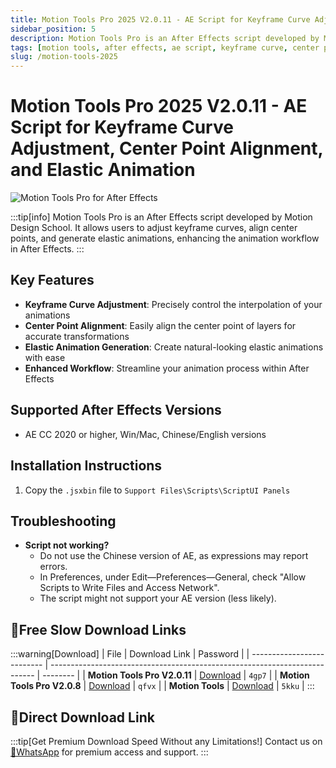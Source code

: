```yaml
---
title: Motion Tools Pro 2025 V2.0.11 - AE Script for Keyframe Curve Adjustment, Center Point Alignment, and Elastic Animation
sidebar_position: 5
description: Motion Tools Pro is an After Effects script developed by Motion Design School for adjusting keyframe curves, aligning center points, and generating elastic animations.
tags: [motion tools, after effects, ae script, keyframe curve, center point alignment, elastic animation, motion design school]
slug: /motion-tools-2025
---
```

<!--Above is frontmatter Part-generate depend on content meet Google Seo, you need to balance automation efficiency with Google’s core ranking factors—especially E-E-A-T (Experience, Expertise, Authoritativeness, Trustworthiness), -->

<!--First Part-This is Title -->
# Motion Tools Pro 2025 V2.0.11 - AE Script for Keyframe Curve Adjustment, Center Point Alignment, and Elastic Animation

<!--Second Part-This is First Banner -->
![Motion Tools Pro for After Effects](https://www.gfxcamp.com/wp-content/uploads/2025/05/Motion-Tools-Pro.jpg)

:::tip[info]
Motion Tools Pro is an After Effects script developed by Motion Design School. It allows users to adjust keyframe curves, align center points, and generate elastic animations, enhancing the animation workflow in After Effects.
:::

## Key Features

- **Keyframe Curve Adjustment**: Precisely control the interpolation of your animations
- **Center Point Alignment**: Easily align the center point of layers for accurate transformations
- **Elastic Animation Generation**: Create natural-looking elastic animations with ease
- **Enhanced Workflow**: Streamline your animation process within After Effects

## Supported After Effects Versions

- AE CC 2020 or higher, Win/Mac, Chinese/English versions

## Installation Instructions

1. Copy the `.jsxbin` file to `Support Files\Scripts\ScriptUI Panels`

## Troubleshooting

- **Script not working?**
  - Do not use the Chinese version of AE, as expressions may report errors.
  - In Preferences, under Edit—Preferences—General, check "Allow Scripts to Write Files and Access Network".
  - The script might not support your AE version (less likely).

## 🐌Free Slow Download Links

:::warning[Download]
| File                       | Download Link                                                              | Password |
| -------------------------- | -------------------------------------------------------------------------- | -------- |
| **Motion Tools Pro V2.0.11** | [Download](https://pan.baidu.com/s/14Hrk04OCc0iT_oJ_RY1FCg?pwd=4gp7)        | `4gp7`   |
| **Motion Tools Pro V2.0.8**  | [Download](https://pan.baidu.com/s/15BTglRMTETskIxHK2GToGQ?pwd=qfvx)        | `qfvx`   |
| **Motion Tools**             | [Download](https://pan.baidu.com/s/1-e5oaNNSsTgC_u09JUME5Q)                 | `5kku`   |
:::

## 🚀Direct Download Link
:::tip[Get Premium Download Speed Without any Limitations!]
Contact us on [💬WhatsApp](https://wa.me/+8613237610083) for premium  access and support.
:::